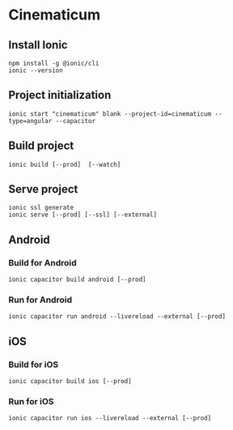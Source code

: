 # Cinematicum


## Install Ionic

```SH
npm install -g @ionic/cli
ionic --version
```

## Project initialization

```SH
ionic start "cinematicum" blank --project-id=cinematicum --type=angular --capacitor
```


## Build project

```SH
ionic build [--prod]  [--watch]
```

## Serve project

```SH
ionic ssl generate
ionic serve [--prod] [--ssl] [--external]
```


## Android

### Build for Android

```SH
ionic capacitor build android [--prod]
```

### Run for Android

```SH
ionic capacitor run android --livereload --external [--prod]
```

## iOS

### Build for iOS

```SH
ionic capacitor build ios [--prod]
```

### Run for iOS

```SH
ionic capacitor run ios --livereload --external [--prod]
```
